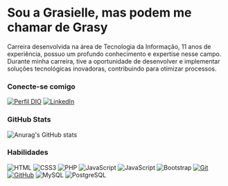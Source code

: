 # Sou a Grasielle, mas podem me chamar de Grasy

Carreira desenvolvida na área de Tecnologia da Informação, 11 anos de experiência, possuo um profundo conhecimento e expertise nesse campo. Durante minha carreira, tive a oportunidade de desenvolver e implementar soluções tecnológicas inovadoras, contribuindo para otimizar processos.

### Conecte-se comigo

[![Perfil DIO](https://img.shields.io/badge/-Meu%20Perfil%20na%20DIO-30A3DC?style=for-the-badge)](https://www.dio.me/users/grasiellelima_ti])
[![LinkedIn](https://img.shields.io/badge/-LinkedIn-000?style=for-the-badge&logo=linkedin&logoColor=30A3DC)](https://www.linkedin.com/in/grasielle-lima-de-oliveira-24b7b339/)

### GitHub Stats

![Anurag's GitHub stats](https://github-readme-stats.vercel.app/api?username=grasylima&theme=radical&show_icons=true)

### Habilidades

![HTML](https://img.shields.io/badge/HTML-000?style=for-the-badge&logo=html5&logoColor=30A3DC)
![CSS3](https://img.shields.io/badge/CSS3-000?style=for-the-badge&logo=css3&logoColor=E94D5F)
![PHP](https://img.shields.io/badge/PHP-000?style=for-the-badge&logo=php&logoColor=777884)
![JavaScript](https://img.shields.io/badge/JavaScript-000?style=for-the-badge&logo=javascript)
![JavaScript](https://img.shields.io/badge/JavaScript-000?style=for-the-badge&logo=javascript&logoColor=F0DB4F)
![Bootstrap](https://img.shields.io/badge/bootstrap-000?style=for-the-badge&logo=bootstrap&logoColor=553C7B)
[![Git](https://img.shields.io/badge/Git-000?style=for-the-badge&logo=git&logoColor=E94D5F)](https://git-scm.com/doc)
[![GitHub](https://img.shields.io/badge/GitHub-000?style=for-the-badge&logo=github&logoColor=30A3DC)](https://docs.github.com/)
![MySQL](https://img.shields.io/badge/MySQL-000?style=for-the-badge&logo=mysql&logoColor=005C84)
![PostgreSQL](https://img.shields.io/badge/PostgreSQL-000?style=for-the-badge&logo=postgresql)
